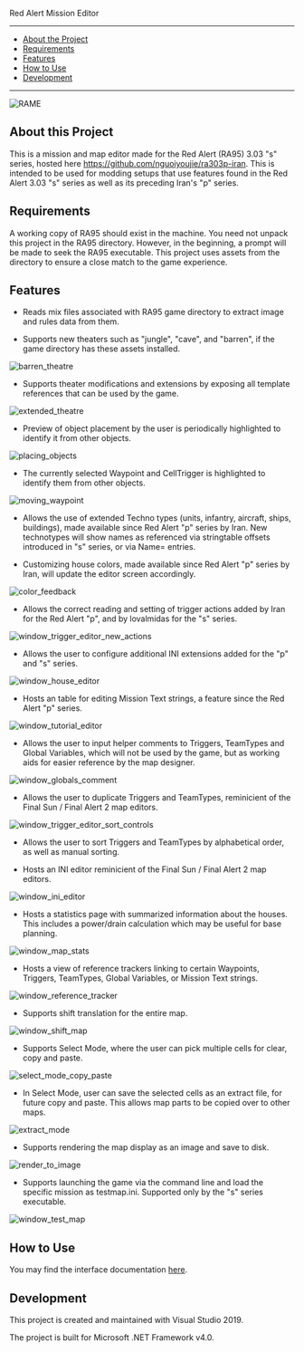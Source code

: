 Red Alert Mission Editor

-------

 - [About the Project](#about-the-project)
 - [Requirements](#requirements)
 - [Features](#features) 
 - [How to Use](#how-to-use) 
 - [Development](#development) 

-------

![RAME](doc/img/preview1.png)

## About this Project

This is a mission and map editor made for the Red Alert (RA95) 3.03 "s" series, hosted here https://github.com/nguoiyoujie/ra303p-iran. This is intended to be used for modding setups that use features found in the Red Alert 3.03 "s" series as well as its preceding Iran's "p" series. 


## Requirements

A working copy of RA95 should exist in the machine. You need not unpack this project in the RA95 directory. However, in the beginning, a prompt will be made to seek the RA95 executable. This project uses assets from the directory to ensure a close match to the game experience. 


## Features

 - Reads mix files associated with RA95 game directory to extract image and rules data from them.

 - Supports new theaters such as "jungle", "cave", and "barren", if the game directory has these assets installed.
 
![barren_theatre](doc/img/barren_theatre.png)
 
 - Supports theater modifications and extensions by exposing all template references that can be used by the game.
 
![extended_theatre](doc/img/extended_theatre.png)

 - Preview of object placement by the user is periodically highlighted to identify it from other objects.

![placing_objects](doc/img/placing_objects.gif)

 - The currently selected Waypoint and CellTrigger is highlighted to identify them from other objects.

![moving_waypoint](doc/img/moving_waypoint.png)

 - Allows the use of extended Techno types (units, infantry, aircraft, ships, buildings), made available since Red Alert "p" series by Iran. New technotypes will show names as referenced via stringtable offsets introduced in "s" series, or via Name= entries.

 - Customizing house colors, made available since Red Alert "p" series by Iran, will update the editor screen accordingly.
 
![color_feedback](doc/img/color_feedback.png)
 
 - Allows the correct reading and setting of trigger actions added by Iran for the Red Alert "p", and by lovalmidas for the "s" series.
 
![window_trigger_editor_new_actions](doc/img/window_trigger_editor_new_actions.png)

 - Allows the user to configure additional INI extensions added for the "p" and "s" series.
 
![window_house_editor](doc/img/window_house_editor.png)

 - Hosts an table for editing Mission Text strings, a feature since the Red Alert "p" series.
 
![window_tutorial_editor](doc/img/window_tutorial_editor.png)
 
 - Allows the user to input helper comments to Triggers, TeamTypes and Global Variables, which will not be used by the game, but as working aids for easier reference by the map designer.

![window_globals_comment](doc/img/window_globals_comment.png)

 - Allows the user to duplicate Triggers and TeamTypes, reminicient of the Final Sun / Final Alert 2 map editors.
 
![window_trigger_editor_sort_controls](doc/img/window_trigger_editor_sort_controls.png)

 - Allows the user to sort Triggers and TeamTypes by alphabetical order, as well as manual sorting.
 
 - Hosts an INI editor reminicient of the Final Sun / Final Alert 2 map editors.
 
![window_ini_editor](doc/img/window_ini_editor.png)

 - Hosts a statistics page with summarized information about the houses. This includes a power/drain calculation which may be useful for base planning.
 
![window_map_stats](doc/img/window_map_stats.png)

 - Hosts a view of reference trackers linking to certain Waypoints, Triggers, TeamTypes, Global Variables, or Mission Text strings.
 
![window_reference_tracker](doc/img/window_reference_tracker.png)

 - Supports shift translation for the entire map.
 
![window_shift_map](doc/img/window_shift_map.png)

 - Supports Select Mode, where the user can pick multiple cells for clear, copy and paste.
 
![select_mode_copy_paste](doc/img/select_mode_copy_paste.gif)

 - In Select Mode, user can save the selected cells as an extract file, for future copy and paste. This allows map parts to be copied over to other maps.
 
![extract_mode](doc/img/extract_mode.png)

 - Supports rendering the map display as an image and save to disk.
 
![render_to_image](doc/img/render_to_image.png)

 - Supports launching the game via the command line and load the specific mission as testmap.ini. Supported only by the "s" series executable. 
 
![window_test_map](doc/img/window_test_map.png)


## How to Use

You may find the interface documentation [here](./docs/controls.md).


## Development

This project is created and maintained with Visual Studio 2019.

The project is built for Microsoft .NET Framework v4.0.

